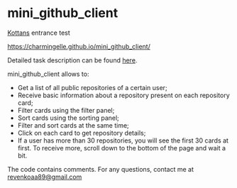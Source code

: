 # mini_github_client
[Kottans](http://kottans.org/) entrance test

https://charmingelle.github.io/mini_github_client/

Detailed task description can be found [here](https://gist.github.com/shvaikalesh/02bf712e89cef315cbed6c802ab64ce9).

mini_github_client allows to:
-	Get a list of all public repositories of a certain user;
-	Receive basic information about a repository present on each repository card;
-	Filter cards using the filter panel;
-	Sort cards using the sorting panel;
-	Filter and sort cards at the same time;
-	Click on each card to get repository details;
-	If a user has more than 30 repositories, you will see the first 30 cards at first. To receive more, scroll down to the bottom of the page and wait a bit.

The code contains comments. For any questions, contact me at revenkoaa89@gmail.com
